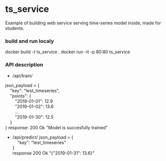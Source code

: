 # ts_service
Example of building web service serving time-series model inside, made for students.

### build and run localy
docker build -t ts_service .
docker run -it -p 80:80 ts_service

### API description
* /api/train/

json_payload = {  
&nbsp;&nbsp;&nbsp;&nbsp;"key": "test_timeseries",  
&nbsp;&nbsp;&nbsp;&nbsp;"points": {  
&nbsp;&nbsp;&nbsp;&nbsp;&nbsp;&nbsp;&nbsp;&nbsp;"2019-01-01": 12.9  
&nbsp;&nbsp;&nbsp;&nbsp;&nbsp;&nbsp;&nbsp;&nbsp;"2019-01-02": 13.6  
&nbsp;&nbsp;&nbsp;&nbsp;&nbsp;&nbsp;&nbsp;&nbsp;...  
&nbsp;&nbsp;&nbsp;&nbsp;&nbsp;&nbsp;&nbsp;&nbsp;"2019-01-30": 12.5  
&nbsp;&nbsp;&nbsp;&nbsp;}   
}
response: 200 Ok "Model is succesfully trained"

* /api/predict/
json_payload = {  
&nbsp;&nbsp;&nbsp;&nbsp;"key": "test_timeseries"  
}  
response 200 Ok "{"2019-01-31": 13.6}"
